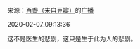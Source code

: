来源：[百盏（来自豆瓣）](https://www.douban.com/people/hongshulin/)的[广播](https://www.douban.com/people/hongshulin/status/2795504770/)


2020-02-07_09:13:36


这不是医生的悲剧，这只是生于此为人的悲剧。
